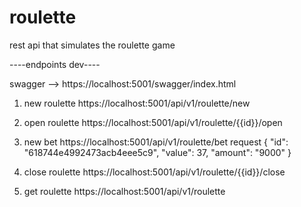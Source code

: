 # roulette
rest api that simulates the roulette game


----endpoints dev----

swagger --> https://localhost:5001/swagger/index.html

1. new roulette
https://localhost:5001/api/v1/roulette/new

2. open roulette
https://localhost:5001/api/v1/roulette/{{id}}/open

3. new bet
https://localhost:5001/api/v1/roulette/bet
request 
{
  "id": "618744e4992473acb4eee5c9",
  "value": 37,
  "amount": "9000"
}

4. close roulette
https://localhost:5001/api/v1/roulette/{{id}}/close

5. get roulette
https://localhost:5001/api/v1/roulette
